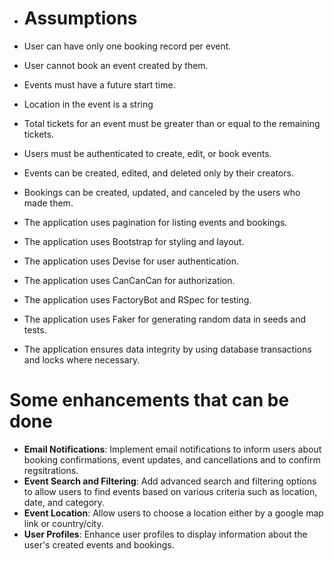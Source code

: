 - # Assumptions

- User can have only one booking record per event.
- User cannot book an event created by them.
- Events must have a future start time.
- Location in the event is a string
- Total tickets for an event must be greater than or equal to the remaining tickets.
- Users must be authenticated to create, edit, or book events.
- Events can be created, edited, and deleted only by their creators.
- Bookings can be created, updated, and canceled by the users who made them.
- The application uses pagination for listing events and bookings.
- The application uses Bootstrap for styling and layout.
- The application uses Devise for user authentication.
- The application uses CanCanCan for authorization.
- The application uses FactoryBot and RSpec for testing.
- The application uses Faker for generating random data in seeds and tests.
- The application ensures data integrity by using database transactions and locks where necessary.

# Some enhancements that can be done

- **Email Notifications**: Implement email notifications to inform users about booking confirmations, event updates, and cancellations and to confirm regsitrations.
- **Event Search and Filtering**: Add advanced search and filtering options to allow users to find events based on various criteria such as location, date, and category.
- **Event Location**: Allow users to choose a location either by a google map link or country/city.
- **User Profiles**: Enhance user profiles to display information about the user's created events and bookings.
